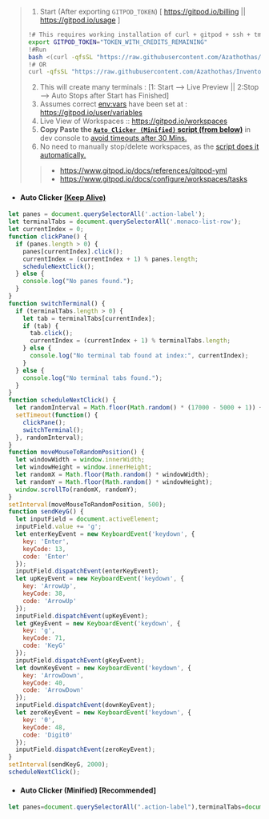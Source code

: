 > 1. Start (After exporting `GITPOD_TOKEN`) [ https://gitpod.io/billing || https://gitpod.io/usage ]
> ```bash
> !# This requires working installation of curl + gitpod + ssh + tmux
> export GITPOD_TOKEN="TOKEN_WITH_CREDITS_REMAINING"
> !#Run
> bash <(curl -qfsSL "https://raw.githubusercontent.com/Azathothas/Inventory_Ingestor/main/.gitpod.sh")
> !# OR
> curl -qfsSL "https://raw.githubusercontent.com/Azathothas/Inventory_Ingestor/main/.gitpod.sh" | bash 
> ```
> 2. This will create many terminals : [1: Start --> Live Preview || 2:Stop --> Auto Stops after Start has Finished]
> 3. Assumes correct [env:vars](https://www.gitpod.io/docs/configure/repositories/environment-variables#using-the-account-settings) have been set at : https://gitpod.io/user/variables
> 4. Live View of Workspaces :: https://gitpod.io/workspaces
> 5. **Copy Paste the [`Auto Clicker (Minified)` script (from below)](https://github.com/Azathothas/Inventory_Ingestor/edit/main/.gitpod.md#auto-clicker-minified-recommended)** in dev console to [avoid timeouts after 30 Mins.](https://www.gitpod.io/docs/configure/workspaces/workspace-lifecycle#workspace-inactivity)
> 6. No need to manually stop/delete workspaces, as the [script does it automatically.](https://github.com/Azathothas/Inventory_Ingestor/blob/main/.gitpod.yml)
> > - https://www.gitpod.io/docs/references/gitpod-yml
> > - https://www.gitpod.io/docs/configure/workspaces/tasks

- #### Auto Clicker [(Keep Alive)](https://www.gitpod.io/docs/configure/workspaces/workspace-lifecycle#workspace-inactivity)
```javascript
let panes = document.querySelectorAll('.action-label');
let terminalTabs = document.querySelectorAll('.monaco-list-row');
let currentIndex = 0;
function clickPane() {
  if (panes.length > 0) {
    panes[currentIndex].click();
    currentIndex = (currentIndex + 1) % panes.length;
    scheduleNextClick();
  } else {
    console.log("No panes found.");
  }
}
function switchTerminal() {
  if (terminalTabs.length > 0) {
    let tab = terminalTabs[currentIndex];
    if (tab) {
      tab.click();
      currentIndex = (currentIndex + 1) % terminalTabs.length;
    } else {
      console.log("No terminal tab found at index:", currentIndex);
    }
  } else {
    console.log("No terminal tabs found.");
  }
}
function scheduleNextClick() {
  let randomInterval = Math.floor(Math.random() * (17000 - 5000 + 1)) + 5000;
  setTimeout(function() {
    clickPane();
    switchTerminal();
  }, randomInterval);
}
function moveMouseToRandomPosition() {
  let windowWidth = window.innerWidth;
  let windowHeight = window.innerHeight;
  let randomX = Math.floor(Math.random() * windowWidth);
  let randomY = Math.floor(Math.random() * windowHeight);
  window.scrollTo(randomX, randomY);
}
setInterval(moveMouseToRandomPosition, 500);
function sendKeyG() {
  let inputField = document.activeElement;
  inputField.value += 'g';
  let enterKeyEvent = new KeyboardEvent('keydown', {
    key: 'Enter',
    keyCode: 13,
    code: 'Enter'
  });
  inputField.dispatchEvent(enterKeyEvent);
  let upKeyEvent = new KeyboardEvent('keydown', {
    key: 'ArrowUp',
    keyCode: 38,
    code: 'ArrowUp'
  });
  inputField.dispatchEvent(upKeyEvent);
  let gKeyEvent = new KeyboardEvent('keydown', {
    key: 'g',
    keyCode: 71,
    code: 'KeyG'
  });
  inputField.dispatchEvent(gKeyEvent);
  let downKeyEvent = new KeyboardEvent('keydown', {
    key: 'ArrowDown',
    keyCode: 40,
    code: 'ArrowDown'
  });
  inputField.dispatchEvent(downKeyEvent);
  let zeroKeyEvent = new KeyboardEvent('keydown', {
    key: '0',
    keyCode: 48,
    code: 'Digit0'
  });
  inputField.dispatchEvent(zeroKeyEvent);
}
setInterval(sendKeyG, 2000);
scheduleNextClick();
```
- #### Auto Clicker (Minified) [Recommended]
```javascript
let panes=document.querySelectorAll(".action-label"),terminalTabs=document.querySelectorAll(".monaco-list-row"),currentIndex=0;function clickPane(){panes.length>0?(panes[currentIndex].click(),currentIndex=(currentIndex+1)%panes.length,scheduleNextClick()):console.log("No panes found.")}function switchTerminal(){if(terminalTabs.length>0){let e=terminalTabs[currentIndex];e?(e.click(),currentIndex=(currentIndex+1)%terminalTabs.length):console.log("No terminal tab found at index:",currentIndex)}else console.log("No terminal tabs found.")}function scheduleNextClick(){let e=Math.floor(12001*Math.random())+5e3;setTimeout((function(){clickPane(),switchTerminal()}),e)}function moveMouseToRandomPosition(){let e=window.innerWidth,n=window.innerHeight,t=Math.floor(Math.random()*e),o=Math.floor(Math.random()*n);window.scrollTo(t,o)}function sendKeyG(){let e=document.activeElement;e.value+="g";let n=new KeyboardEvent("keydown",{key:"Enter",keyCode:13,code:"Enter"});e.dispatchEvent(n);let t=new KeyboardEvent("keydown",{key:"ArrowUp",keyCode:38,code:"ArrowUp"});e.dispatchEvent(t);let o=new KeyboardEvent("keydown",{key:"g",keyCode:71,code:"KeyG"});e.dispatchEvent(o);let l=new KeyboardEvent("keydown",{key:"ArrowDown",keyCode:40,code:"ArrowDown"});e.dispatchEvent(l);let r=new KeyboardEvent("keydown",{key:"0",keyCode:48,code:"Digit0"});e.dispatchEvent(r)}setInterval(moveMouseToRandomPosition,500),setInterval(sendKeyG,2e3),scheduleNextClick();
```
